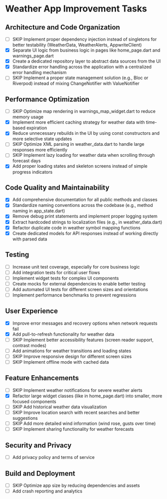 # Weather App Improvement Tasks

## Architecture and Code Organization

- [ ] SKIP Implement proper dependency injection instead of singletons for better testability (WeatherData,
  WeatherAlerts, AppwriteClient)
- [x] Separate UI logic from business logic in pages like home_page.dart and warnings_page.dart
- [x] Create a dedicated repository layer to abstract data sources from the UI
- [x] Standardize error handling across the application with a centralized error handling mechanism
- [ ] SKIP Implement a proper state management solution (e.g., Bloc or Riverpod) instead of mixing ChangeNotifier with
  ValueNotifier

## Performance Optimization

- [ ] SKIP Optimize map rendering in warnings_map_widget.dart to reduce memory usage
- [x] Implement more efficient caching strategy for weather data with time-based expiration
- [x] Reduce unnecessary rebuilds in the UI by using const constructors and more selective state updates
- [ ] SKIP Optimize XML parsing in weather_data.dart to handle large responses more efficiently
- [ ] SKIP Implement lazy loading for weather data when scrolling through forecast days
- [x] Add proper loading states and skeleton screens instead of simple progress indicators

## Code Quality and Maintainability

- [x] Add comprehensive documentation for all public methods and classes
- [x] Standardize naming conventions across the codebase (e.g., method naming in app_state.dart)
- [x] Remove debug print statements and implement proper logging system
- [x] Extract hardcoded strings to localization files (e.g., in weather_data.dart)
- [x] Refactor duplicate code in weather symbol mapping functions
- [x] Create dedicated models for API responses instead of working directly with parsed data

## Testing

- [ ] Increase unit test coverage, especially for core business logic
- [ ] Add integration tests for critical user flows
- [ ] Implement widget tests for complex UI components
- [ ] Create mocks for external dependencies to enable better testing
- [ ] Add automated UI tests for different screen sizes and orientations
- [ ] Implement performance benchmarks to prevent regressions

## User Experience

- [x] Improve error messages and recovery options when network requests fail
- [x] Add pull-to-refresh functionality for weather data
- [ ] SKIP Implement better accessibility features (screen reader support, contrast modes)
- [ ] Add animations for weather transitions and loading states
- [ ] SKIP Improve responsive design for different screen sizes
- [ ] SKIP Implement offline mode with cached data

## Feature Enhancements

- [ ] SKIP Implement weather notifications for severe weather alerts
- [x] Refactor large widget classes (like in home_page.dart) into smaller, more focused components
- [ ] SKIP Add historical weather data visualization
- [ ] SKIP Improve location search with recent searches and better suggestions
- [ ] SKIP Add more detailed wind information (wind rose, gusts over time)
- [ ] SKIP Implement sharing functionality for weather forecasts

## Security and Privacy

- [ ] Add privacy policy and terms of service

## Build and Deployment

- [ ] SKIP Optimize app size by reducing dependencies and assets
- [ ] Add crash reporting and analytics

